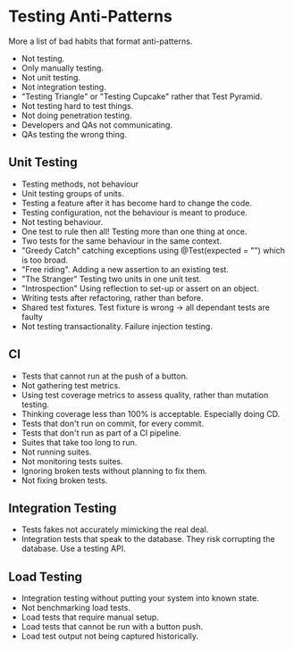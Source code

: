 # Testing Anti-Patterns

More a list of bad habits that format anti-patterns.

* Not testing.
* Only manually testing.
* Not unit testing.
* Not integration testing.
* "Testing Triangle" or "Testing Cupcake" rather that Test Pyramid.
* Not testing hard to test things.
* Not doing penetration testing.
* Developers and QAs not communicating.
* QAs testing the wrong thing.

## Unit Testing

* Testing methods, not behaviour
* Unit testing groups of units.
* Testing a feature after it has become hard to change the code.
* Testing configuration, not the behaviour is meant to produce.
* Not testing behaviour.
* One test to rule then all! Testing more than one thing at once.
* Two tests for the same behaviour in the same context. 
* "Greedy Catch" catching exceptions using @Test(expected = "") which is too broad.
* "Free riding". Adding a new assertion to an existing test.
* "The Stranger" Testing two units in one unit test.
* "Introspection" Using reflection to set-up or assert on an object.
* Writing tests after refactoring, rather than before.
* Shared test fixtures. Test fixture is wrong -> all dependant tests are faulty
* Not testing transactionality.  Failure injection testing.

## CI

* Tests that cannot run at the push of a button.
* Not gathering test metrics.
* Using test coverage metrics to assess quality, rather than mutation testing.
* Thinking coverage less than 100% is acceptable. Especially doing CD.
* Tests that don't run on commit, for every commit.
* Tests that don't run as part of a CI pipeline. 
* Suites that take too long to run.
* Not running suites.
* Not monitoring tests suites.
* Ignoring broken tests without planning to fix them.
* Not fixing broken tests.

## Integration Testing

* Tests fakes not accurately mimicking the real deal.
* Integration tests that speak to the database. They risk corrupting the database. Use a testing API.

## Load Testing

* Integration testing without putting your system into known state.
* Not benchmarking load tests.
* Load tests that require manual setup.
* Load tests that cannot be run with a button push.
* Load test output not being captured historically.